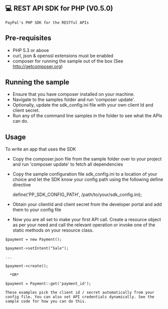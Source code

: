 ## 💻 REST API SDK for PHP  (V0.5.0)

	PayPal's PHP SDK for the RESTful APIs


Pre-requisites
-------------

   * PHP 5.3 or above
   * curl, json & openssl extensions must be enabled
   * composer for running the sample out of the box (See http://getcomposer.org)


Running the sample
------------------

   * Ensure that you have composer installed on your machine.
   * Navigate to the samples folder and run 'composer update'.
   * Optionally, update the sdk_config.ini file with your own client Id and client secret.
   * Run any of the command line samples in the folder to see what the APIs can do.
    
    
Usage
-----

To write an app that uses the SDK 

   * Copy the composer.json file from the sample folder over to your project and run 'composer update' to fetch all 
dependencies
   * Copy the sample configuration file sdk_config.ini to a location of your choice and let the SDK know your config path using the following define directive
    
       define('PP_SDK_CONFIG_PATH', /path/to/your/sdk_config.ini);
    
   * Obtain your clientId and client secret from the developer portal and add them to your config file	
   * Now you are all set to make your first API call. Create a resource object as per your need and call the relevant operation or invoke one of the static methods on your resource class.
    
    $payment = new Payment();

    $payment->setIntent("Sale");

    ...
    
    $payment->create();
    
      *OR*
    
    $payment = Payment::get('payment_id');    
    
    These examples pick the client id / secret automatically from your config file. You can also set API credentials dynamically. See the sample code for how you can do this.

   
